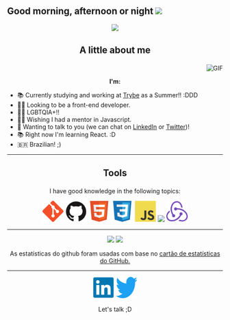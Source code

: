 ## Good morning, afternoon or night  <img src="https://camo.githubusercontent.com/e8e7b06ecf583bc040eb60e44eb5b8e0ecc5421320a92929ce21522dbc34c891/68747470733a2f2f6d656469612e67697068792e636f6d2f6d656469612f6876524a434c467a6361737252346961377a2f67697068792e676966" width=30px>

<p align="middle">
 <a href="https://ibb.co/pnMwdZ4"><img src="https://i.ibb.co/KmKpgXD/Sem-t-tulo-1.gif" border="0"></a> 
</p>

## <p align="center">A little about me</p>
 
<img src="https://thumbs.gfycat.com/MeagerLonelyBluebreastedkookaburra-max-1mb.gif" align="right" alt="GIF">
 
<br>
 
<p  align="center"><strong>I'm:</strong></p>
 
- 📚 Currently studying and working at [Trybe](https://www.betrybe.com/) as a Summer!! :DDD
- 👨‍💻 Looking to be a front-end developer.
- 🏳️‍🌈 LGBTQIA+!!
- 👨‍🏫 Wishing I had a mentor in Javascript.
- 📧 Wanting to talk to you (we can chat on [LinkedIn](https://www.linkedin.com/in/denis-rossati/) or [Twitter](twitter))!
- 📚 Right now I'm learning React. :D
- 🇧🇷 Brazilian! ;) 

---

## <p align="center">Tools</p>

<p align="center">I have good knowledge in the following topics:</p>

<p align="center">
  <code><img height="50" src="https://raw.githubusercontent.com/devicons/devicon/master/icons/git/git-original.svg"></code> 
  <code><img height="50" src="https://raw.githubusercontent.com/devicons/devicon/master/icons/github/github-original.svg"></code> 
  <code><img height="50" src="https://raw.githubusercontent.com/devicons/devicon/master/icons/html5/html5-original.svg"></code> 
  <code><img height="50" src="https://raw.githubusercontent.com/devicons/devicon/master/icons/css3/css3-original.svg"></code> 
  <code><img height="50" src="https://raw.githubusercontent.com/devicons/devicon/master/icons/javascript/javascript-original.svg"></code> 
  <code><img height="50" src="https://upload.wikimedia.org/wikipedia/commons/thumb/a/a7/React-icon.svg/1280px-React-icon.svg.png"></code> 
  <code><img height="50" src="https://raw.githubusercontent.com/devicons/devicon/master/icons/redux/redux-original.svg"></code> 
</p>

---

<p align="center">
  <img heigth="200px" src="https://github-readme-stats.vercel.app/api?username=denis-rossati&theme=vue&show_icons=true" />
  <img heigth="200px" src="https://github-readme-stats.vercel.app/api/top-langs/?username=denis-rossati&theme=vue&show_icons=true" />
</p>
  
<p align="center">As estatísticas do github foram usadas com base no <a target="_blank" href="https://github.com/anuraghazra/github-readme-stats">cartão de estatísticas do GitHub.</a></p>

---

<p align="center">
  <a href="https://www.linkedin.com/in/denis-rossati/" target="_blank" /><img height="50" src="https://raw.githubusercontent.com/devicons/devicon/master/icons/linkedin/linkedin-original.svg"></a>
  <a href="" target="_blank" /><img height="50" src="https://raw.githubusercontent.com/devicons/devicon/master/icons/twitter/twitter-original.svg"></a>
</p>

<p align="center">
  Let's talk ;D
</p>
